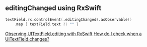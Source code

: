 ## editingChanged using RxSwift

```swift
textField.rx.controlEvent(.editingChanged).asObservable()
    .map { textField.text ?? "" }
```

[Observing UITextField.editing with RxSwift](https://stackoverflow.com/questions/39627440/observing-uitextfield-editing-with-rxswift)
[How do I check when a UITextField changes?](https://stackoverflow.com/questions/28394933/how-do-i-check-when-a-uitextfield-changes/40853282)
